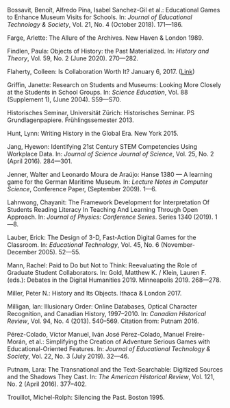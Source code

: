 <p id="bossavit-et-al-2018">Bossavit, Benoît, Alfredo Pina, Isabel Sanchez-Gil et al.: Educational Games to Enhance Museum Visits for Schools. In: <em>Journal of Educational Technology & Society</em>, Vol. 21, No. 4 (October 2018). 171—186.</p> 

<p id="farge-1989">Farge, Arlette: The Allure of the Archives. New Haven & London 1989.</p>  

<p id="findlen-2020">Findlen, Paula: Objects of History: the Past Materialized. In: <em>History and Theory</em>, Vol. 59, No. 2 (June 2020). 270—282.</p>

<p id="flaherty-2017">Flaherty, Colleen: Is Collaboration Worth It? January 6, 2017. (<a href="https://www.insidehighered.com/news/2017/01/06/historians-push-more-collaboration-field-traditionally-has-snubbed-group-efforts">Link</a>)</p>

<p id="griffin-2004">Griffin, Janette: Research on Students and Museums: Looking More Closely at the Students in School Groups. In: <em>Science Education</em>, Vol. 88 (Supplement 1), (June 2004). S59—S70.</p>

<p id="historisches-seminar-2013">Historisches Seminar, Universität Zürich: Historisches Seminar. PS Grundlagenpapiere. Frühlingssemester 2013.</p>

<p id="hunt-2015">Hunt, Lynn: Writing History in the Global Era. New York 2015.</p>

<p id="jang-2016">Jang, Hyewon: Identifying 21st Century STEM Competencies Using Workplace Data. In: <em>Journal of Science Journal of Science</em>, Vol. 25, No. 2 (April 2016). 284—301.</p>

<p id="jenner-and-de-araujo-2009">Jenner, Walter and Leonardo Moura de Araújo: Hanse 1380 — A learning game for the German Maritime Museum. In: <em>Lecture Notes in Computer Science</em>, Conference Paper, (September 2009). 1—6.</p>

<p id="lahnwong-2019">Lahnwong, Chayanit: The Framework Development for Interpretation Of Students Reading Literacy In Teaching And Learning Through Open Approach. In: <em>Journal of Physics: Conference Series</em>. Series 1340 (2019). 1—8.</p>

<p id="lauber-2005">Lauber, Erick: The Design of 3-D, Fast-Action Digital Games for the Classroom. In: <em>Educational Technology</em>, Vol. 45, No. 6 (November-December 2005). 52—55.</p>

<p id="mann-2019">Mann, Rachel: Paid to Do but Not to Think: Reevaluating the Role of Graduate Student Collaborators. In: Gold, Matthew K. / Klein, Lauren F. (eds.): Debates in the Digital Humanities 2019. Minneapolis 2019. 268—278.</p>

<p id="miller-2017">Miller, Peter N.: History and Its Objects. Ithaca & London 2017.</p>

<p id="milligan-2013">Milligan, Ian: Illusionary Order: Online Databases, Optical Character Recognition, and Canadian History, 1997–2010. In: <em>Canadian Historical Review</em>, Vol. 94, No. 4 (2013). 540–569. Citation from: Putnam 2016.</p>

<p id="perez-colado-et-al-2019">Pérez-Colado, Víctor Manuel, Iván José Pérez-Colado, Manuel Freire-Morán, et al.: Simplifying the Creation of Adventure Serious Games with Educational-Oriented Features. In: <em>Journal of Educational Technology & Society</em>, Vol. 22, No. 3 (July 2019). 32—46.</p>

<p id="putnam-2016">Putnam, Lara: The Transnational and the Text-Searchable: Digitized Sources and the Shadows They Cast. In: <em>The American Historical Review</em>, Vol. 121, No. 2 (April 2016). 377–402.</p>

<p id="trouillot-1995">Trouillot, Michel-Rolph: Silencing the Past. Boston 1995.</p>